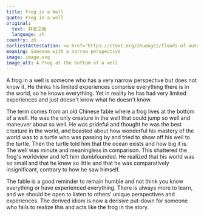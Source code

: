 ```yaml
---
title: Frog in a Well
quote: Frog in a well
original:
  text: 井底之蛙
  language: zh
country: zh
earliestAttestation: <a href="https://ctext.org/zhuangzi/floods-of-autumn#n2825" target="_blank"><i>Zhuangzi</i> by Zhuang Zhou</a> (<span lang="la">circa</span> 300)
meaning: Someone with a narrow perspective
image: image.svg
image_alt: A frog at the bottom of a well
---
```


A frog in a well is someone who has a very narrow perspective but does not know it. He thinks his limited experiences comprise everything there is in the world, so he knows everything. Yet in reality he has had very limited experiences and just doesn't know what he doesn't know.

The term comes from an old Chinese fable where a frog lives at the bottom of a well. He was the only creature in the well that could jump so well and maneuver about so well. He was prideful and thought he was the best creature in the world, and boasted about how wonderful his mastery of the world was to a turtle who was passing by and tried to show off his well to the turtle. Then the turtle told him that the ocean exists and how big it is. The well was minute and meaningless in comparison. This shattered the frog's worldview and left him dumbfounded. He realized that his world was so small and that he knew so little and that he was comparatively insignificant, contrary to how he saw himself.

The fable is a good reminder to remain humble and not think you know everything or have experienced everything. There is always more to learn, and we should be open to listen to others' unique perspectives and experiences. The derived idiom is now a derisive put-down for someone who fails to realize this and acts like the frog in the story.
